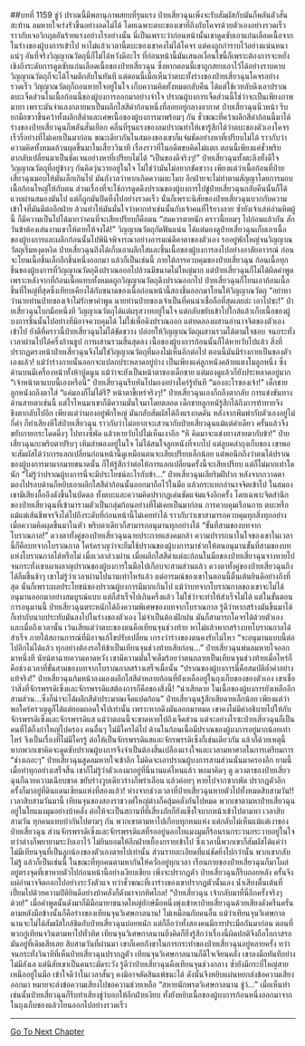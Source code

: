 ##บทที่ 1159 ชู่ว์
ปราณนี้มีพลานุภาพสยบที่รุนแรง ป๋ายเสี่ยวฉุนเพิ่งจะรับสัมผัสกับมันก็พลันตัวสั่นสะท้าน ลมหายใจเร่งรัวขึ้นอย่างอดไม่ได้ โดยเฉพาะตบะของเขาที่ถึงกับโคจรด้วยตัวเองอย่างรวดเร็ว ราวกับเจอวิกฤตอันร้ายแรงอย่างไรอย่างนั้น
นี่เป็นเพราะว่าก่อนหน้านั้นเขาดูดซับเอาแก่นเลือดเนื้อจากในร่างของผู้บงการเข้าไป หาไม่แล้วเวลานี้ตบะของเขาคงไม่ได้โคจร แต่คงถูกกำราบไว้อย่างแน่นหนาแน่ๆ
อันที่จริงวิญญาณวัตถุนี่ก็ไม่ได้หวังดีอะไร ที่ก่อนหน้านี้มันเสนอเงื่อนไขนี้ก็เพราะต้องการจะหยั่งเชิงถึงระดับการดูดซับแก่นเลือดเนื้อของป๋ายเสี่ยวฉุน ซึ่งหากตอนนี้เขาถูกสยบเอาไว้ได้อย่างราบคาบ วิญญาณวัตถุก็จะได้โจมตีกลับในทันที
แต่ตอนนี้เมื่อเห็นว่าตบะทั้งร่างของป๋ายเสี่ยวฉุนโคจรอย่างรวดเร็ว วิญญาณวัตถุก็ถอนหายใจอยู่ในใจ เก็บความคิดทั้งหมดกลับคืน ได้แต่ใช้เวทลับดึงเอาปราณตบะเจ็ดส่วนในเนื้อก้อนนี้ของผู้บงการออกมาอย่างจำใจ
ปราณผู้บงการเจ็ดส่วนนี้ใช่ว่าจะเป็นเพียงภาพมายา เพราะมันจำแลงกลายมาเป็นผลึกใสสีดำก้อนหนึ่งที่ลอยอยู่กลางอากาศ ป๋ายเสี่ยวฉุนนิ่วหน้า รีบยกมือขวาขึ้นคว้าทั้งผลึกสีดำและเศษเนื้อของผู้บงการมาพร้อมๆ กัน
ชั่วขณะที่คว้าผลึกสีดำก้อนนี้มาได้ ร่างของป๋ายเสี่ยวฉุนก็พลันสั่นเยือก คลื่นที่รุนแรงของลมปราณทำให้เขารู้สึกได้ว่าตบะของตัวเองโคจรเร็วรี่อย่างที่ไม่เคยเป็นมาก่อน ขณะเดียวกันในสมองของเขาก็แจ่มชัดอย่างหาที่เปรียบไม่ได้ ราวกับว่าความคิดทั้งหมดล้วนผุดขึ้นมาในเสี้ยววินาที เรื่องราวที่ในอดีตขบคิดไม่แตก ตอนนี้เพียงแค่ชั่วพริบตากลับเปลี่ยนมาเป็นชัดเจนอย่างหาที่เปรียบไม่ได้
“เป็นของดีจริงๆ!” ป๋ายเสี่ยวฉุนทั้งตะลึงทั้งดีใจ
วิญญาณวัตถุที่อยู่ข้างๆ กันคิดวุ่นวายอยู่ในใจ ไม่ใช่ว่ามันไม่อยากขัดขวาง เพียงแต่ว่าเนื้อก้อนที่ป๋ายเสี่ยวฉุนมอบให้มันเล็กเกินไป มันกังวลว่าหากเกิดความละโมบ อีกฝ่ายจะไม่ทำตามสัญญาโดยการมอบเนื้อก้อนใหญ่ให้กับตน
ส่วนเรื่องที่จะใช้การดูดดึงปราณของผู้บงการไปขู่ป๋ายเสี่ยวฉุนกลับคืนนั้นก็ได้แวบผ่านสมองมันไป แต่ก็ถูกมันปัดทิ้งไปอย่างรวดเร็ว นั่นก็เพราะนิสัยของป๋ายเสี่ยวฉุนบวกกับความเข้าใจที่มันมีต่ออีกฝ่าย ล้วนทำให้มันมั่นใจว่าหากทำเช่นนั้นกับเจ้าคนที่ไร้ยางอาย ซ้ำยังเจ้าเล่ห์อำมหิตผู้นี้ ก็มีความเป็นไปได้มากว่าคนที่จะเสียเปรียบก็คือตน
“สมควรตายนัก คราวนี้ยอมๆ ไปก่อนแล้วกัน สักวันข้าต้องเล่นงานเขาให้ตายให้จงได้!” วิญญาณวัตถุกัดฟันแน่น ได้แต่มองดูป๋ายเสี่ยวฉุนเก็บเอาเนื้อของผู้บงการและผลึกก้อนนั้นไปพินิจพิจารณาอย่างอารมณ์ดีคาตาของตัวเอง
รออยู่พักใหญ่จนวิญญาณวัตถุเริ่มหงุดหงิด ป๋ายเสี่ยวฉุนถึงได้เก็บเอาผลึกใสและชิ้นเนื้อของผู้บงการลงไปอย่างอาลัยอาวรณ์ ก่อนจะโยนเนื้อชิ้นเล็กอีกชิ้นหนึ่งออกมา
แล้วก็เป็นเช่นนี้ ภายใต้การควบคุมของป๋ายเสี่ยวฉุน ก้อนเนื้อทุกชิ้นของผู้บงการที่วิญญาณวัตถุดึงปราณออกไปล้วนมีขนาดไม่ใหญ่มาก แต่ป๋ายเสี่ยวฉุนก็ไม่ได้ผิดคำพูด เพราะหลังจากที่ก้อนเนื้อแทบทั้งหมดถูกวิญญาณวัตถุดึงปราณออกไป ป๋ายเสี่ยวฉุนก็โยนเอาก้อนเนื้อชิ้นที่ใหญ่ที่สุดซึ่งเทียบเคียงได้กับขนาดของเนื้อก่อนหน้านี้สองชิ้นออกมาโยนให้วิญญาณวัตถุ
“อย่าหาว่านายท่านป๋ายของเจ้าไม่รักษาคำพูด นายท่านป๋ายของเจ้าเป็นที่คนน่าเชื่อถือที่สุดเลยล่ะ เอาไปซะ!” ป๋ายเสี่ยวฉุนโบกมือหนึ่งที วิญญาณวัตถุได้แต่ผรุสวาทอยู่ในใจ แต่กลับขยับเข้าไปใกล้แล้วเก็บเนื้อของผู้บงการชิ้นนั้นไปอย่างที่มิอาจควบคุมได้
ไม่ใช่เพื่อดึงปราณออก แต่ทดลองผสานอำนาจจิตของตัวเองเข้าไป ยังดีที่คราวนี้ป๋ายเสี่ยวฉุนไม่ได้ขัดขวาง ปล่อยให้วิญญาณวัตถุผสานรวมได้ตามใจชอบ จนกระทั่งเวลาผ่านไปได้ครึ่งก้านธูป การผสานรวมสิ้นสุดลง เนื้อของผู้บงการก้อนนั้นก็ได้หายวับไปแล้ว สิ่งที่ปรากฏตรงหน้าป๋ายเสี่ยวฉุนจึงไม่ใช่วิญญาณวัตถุที่มองไม่เห็นอีกต่อไป
ตอนนี้มันมีร่างกายเป็นของตัวเองแล้ว!
แม้ว่าร่างกายนั้นออกจะแปลกประหลาดอยู่บ้าง เป็นเพียงแค่ลูกหนังคล้ายแตงโมลูกหนึ่ง ซึ่งด้านบนมีเครื่องหน้าทั้งห้าปูดนูน แม้ว่าจะยังเป็นหน้าตาของเด็กชาย แต่มองดูแล้วก็ยังประหลาดอยู่มาก
“เจ้าหน้าตาแบบนี้เองหรือนี่” ป๋ายเสี่ยวฉุนรีบหันไปมองอย่างใคร่รู้ทันที
“มองอะไรของเจ้า!” เด็กชายลูกหนังถลึงตาใส่
“แค่มองก็ไม่ได้รึ? หน้าตาขี้เหร่จริงๆ!” ป๋ายเสี่ยวฉุนเองก็ถลึงตากลับ การแข่งขันทางด้านสายตาเช่นนี้ แต่ไรไหนมาเขาก็มีความมั่นใจมาโดยตลอด
เด็กชายลูกหนัรู้สึกได้ถึงการท้าทายจึงขึงตากลับไปอีก เพียงแต่ว่ามองอยู่พักใหญ่ มันกลับสัมผัสได้ถึงแรงกดดัน หลังจากพึมพำกับตัวเองอยู่ไม่กี่คำ ก็ทำเสียงหึใส่ป๋ายเสี่ยวฉุน ราวกับว่าไม่อยากจะเสวนากับป๋ายเสี่ยวฉุนแม้แต่คำเดียว ครั้นแล้วจึงขยับกายกระโดดดึ๋งๆ ไปทางซี่พัด แล้วหายวับไปไม่เห็นเงาอีก
“หึ คิดมาจะแข่งทางสายตากับข้า!” ป๋ายเสี่ยวฉุนกะพริบตาปริบๆ เหิมลำพองอยู่ในใจ ไม่ได้สนใจลูกหนังที่จากไป แต่ลูบคลำถุงเก็บของ เขาพอจะสัมผัสได้ว่าการแลกเปลี่ยนก่อนหน้านี้ดูเหมือนตนจะเสียเปรียบเล็กน้อย แต่พอนึกถึงว่าตนได้ปราณของผู้บงการมามากมายขนาดนั้น ก็ให้รู้สึกว่าต่อให้การแลกเปลี่ยนครั้งนี้จะเสียเปรียบ แต่ก็ไม่มากเท่าใดนัก
“ไม่รู้ว่าปราณผู้บงการนี่จะมีประโยชน์อะไรกับข้า...” ป๋ายเสี่ยวฉุนเลียริมฝีปาก หลังจากกวาดตามองไปรอบด้านก็หยิบเอาผลึกใสสีดำก้อนนั้นออกมาถือไว้ในมือ แล้วกระแทกอำนาจจิตเข้าไป
ในสมองเขามีเสียงอื้ออึงดังขึ้นในบัดดล ทั้งตบะและความคิดปรากฏเด่นชัดแจ่มแจ้งอีกครั้ง โดยเฉพาะจิตสำนึกของป๋ายเสี่ยวฉุนที่เข้ามารวมตัวเป็นกลุ่มก้อนอย่างที่ไม่เคยเป็นมาก่อน การควบคุมเรือนกาย ตบะหรือแม้แต่เส้นชีพจรจึงไต่ไปถึงระดับที่ก่อนหน้านี้ไม่เคยทำได้
ราวกับว่าเขาสามารถควบคุมทุกสิ่งทุกอย่าง เมื่อความคิดผุดขึ้นมาในหัว พริบตาเดียวก็สามารถอนุมานทุกอย่างได้
“ขั้นที่สามของบทจากโบราณกาล!” ดวงตาทั้งคู่ของป๋ายเสี่ยวฉุนฉายประกายแสงคมกล้า ความปรารถนาในใจของเขาในเวลานี้ก็คือบทจากโบราณกาล ใคร่ครวญว่าจะยืมใช้ปราณของผู้บงการมาช่วยให้ตนอนุมานขั้นที่สามของบทแห่งโบราณกาลได้หรือไม่
เมื่อเวลาล่วงผ่าน เมื่อผลึกใสสีดำแต่ละก้อนในมือของป๋ายเสี่ยวฉุนจางหายไป จนกระทั่งเขาเผาผลาญปราณของผู้บงการในมือไปเกือบจะสามส่วนแล้ว ดวงตาทั้งคู่ของป๋ายเสี่ยวฉุนถึงได้ลืมขึ้นช้าๆ
เขาไม่รู้ว่าเวลาผ่านไปนานเท่าไหร่แล้ว แต่อารมณ์ของเขาในตอนนี้ตื่นเต้นยินดีอย่างถึงที่สุด นั่นก็เพราะผลประโยชน์ของปราณผู้บงการมีมากเกินไป แม้ว่าบทจากโบราณกาลของเขาจะไม่ได้อนุมานออกมาอย่างสมบูรณ์แบบ แต่ก็สำเร็จไปเกินครึ่งแล้ว
ไม่ใช่ว่าจะทำให้สำเร็จไม่ได้ แต่ในขั้นตอนการอนุมานนี้ ป๋ายเสี่ยวฉุนตระหนักได้ถึงความพิเศษของบทจากโบราณกาล รู้ดีว่าหากสร้างมันขึ้นมาได้ก็เท่ากับนาบประทับมันลงไปในร่างของตัวเอง ไม่จำเป็นต้องฝึกฝน มันก็สามารถโคจรได้ด้วยตัวเอง
และเมื่อถึงเวลานั้น เว้นเสียแต่ว่าตบะของตนคือเทียนจุนช่วงท้าย หาไม่แล้วหากสร้างบทโบราณกาลได้สำเร็จ ภายใต้สถานการณ์ที่มิอาจแก้ไขปรับเปลี่ยน เกรงว่าร่างของตนคงรับไม่ไหว
“จะอนุมานแบบนี้ต่อไปอีกไม่ได้แล้ว ทุกอย่างต้องรอให้ข้าเป็นเทียนจุนช่วงท้ายเสียก่อน...” ป๋ายเสี่ยวฉุนพ่นลมหายใจออกมาหนึ่งที นัยน์ตาฉายความคาดหวัง เขามีความมั่นใจเต็มร้อยว่าตนกลายเป็นเทียนจุนช่วงท้ายเมื่อไหร่ก็คือช่วงเวลาที่ขั้นสามของบทจากโบราณกาลสร้างเสร็จเมื่อนั้น
“ปราณของผู้บงการนี่คือสมบัติล้ำค่าอย่างแท้จริง!” ป๋ายเสี่ยวฉุนก้มหน้าลงมองผลึกใสสีดำหลายก้อนที่ยังเหลืออยู่ในถุงเก็บของของตัวเอง เขาเชื่อว่าสิ่งที่จักรพรรดิเซิ่งและจักรพรรดิแสต้องการก็คือของสิ่งนี้!
“น่าเสียดาย ในเนื้อของผู้บงการยังเหลืออีกสามส่วน...ซึ่งก็น่าจะได้ผลึกสีดำประมาณเจ็ดแปดก้อน” ป๋ายเสี่ยวฉุนรู้สึกเสียดายเล็กน้อย เพียงแต่ว่าพอใคร่ครวญดูก็ได้แต่ยอมถอดใจไปเท่านั้น เพราะหากดึงมันออกมาหมด เขาคงไม่มีคำอธิบายไปให้กับจักรพรรดิเซิ่งและจักรพรรดิแส แม้ว่าตอนนี้จะขาดหายไปถึงเจ็ดส่วน แต่จะอย่างไรซะป๋ายเสี่ยวฉุนก็เป็นคนที่ได้กิ้งก่าใหญ่ไปครอง คนอื่นๆ ไม่มีใครได้ไป ด้านในก้อนเนื้อมีปราณของผู้บงการอยู่มากน้อยเท่าไหร่ จึงเป็นเรื่องที่ไม่มีใครรู้
ต่อให้เป็นจักรพรรดิแสและจักรพรรดิเซิ่งก็เช่นเดียวกัน แล้วก็ด้วยเหตุนี้ หากพวกเขาคิดจะดูดซับปราณผู้บงการจึงจำเป็นต้องสิ้นเปลืองแรงใจและเวลามหาศาลในการเตรียมการ
“ช่างเถอะๆ” ป๋ายเสี่ยวฉุนสูดลมหายใจเข้าลึก ไม่คิดจะเอาปราณผู้บงการสามส่วนนั่นมาครองอีก ยามนี้เมื่อทำทุกอย่างเสร็จสิ้น เขาก็ไม่รู้ว่าตัวเองมาอยู่ที่นี่นานแค่ไหนแล้ว พอมาคิดๆ ดู ดวงตาของป๋ายเสี่ยวฉุนก็ฉายความเฉียบขาด ขยับร่างวูบเดียวร่างก็พร่าเลือน แล้วค่อยๆ หายไปจากซากพัด
ปรากฏตัวอีกครั้งก็มาอยู่ที่ดินแดนเซียนแห่งที่สองแล้ว!
ห่างจากช่วงเวลาที่ป๋ายเสี่ยวฉุนหายตัวไปทั้งหมดสิบสามวัน!!
เวลาสิบสามวันมานี้ เทียนจุนของสองราชวงศ์ใหญ่ต่างก็คลุ้มคลั่งกันไปหมด พวกเขาตามหาป๋ายเสี่ยวฉุนอยู่ในใยแมงมุมอย่างบ้าคลั่ง ต่อให้จะเป็นสถานที่ที่เสี่ยงภัยก็ยังแข็งใจบากหน้าเข้าไปตามหา
เวลาสิบสามวัน ทุกคนแทบบ้ากันไปตามๆ กัน พวกเขาตามหาไปเกือบทุกหนแห่ง แต่กลับไม่เห็นแม้แต่เงาของป๋ายเสี่ยวฉุน ส่วนจักรพรรดิเซิ่งและจักรพรรดิแสที่รออยู่นอกใยแมงมุมก็ร้อนรนกระวนกระวายอยู่ในใจ ทว่าต่างก็พยายามระงับเอาไว้ ไม่ยินยอมให้อีกฝ่ายเยื้องกรายเข้าไป ซึ่งเวลานี้พวกเขาก็สัมผัสได้แค่ว่าไม่มีเทียนจุนที่เป็นลูกน้องของตัวเองตายไปเท่านั้น
ส่วนรายละเอียดที่แน่ชัดยิ่งไปกว่านั้น พวกเขากลับไม่รู้
แล้วก็เป็นเช่นนี้ ในขณะที่ทุกคนตามหากันให้ควั่กอยู่ทุกเวลา เรือนกายของป๋ายเสี่ยวฉุนก็มาโผล่อยู่ตรงจุดที่เขาหายตัวไปก่อนหน้านี้อย่างเงียบเชียบ เพิ่งจะปรากฏตัว ป๋ายเสี่ยวฉุนก็รีบถอยหลัง ครั้นจึงแผ่อำนาจจิตออกไปอย่างระวังตัวแจ
ทว่าชั่วขณะที่เงาร่างของเขาปรากฏตัวนั้นเอง น้ำเสียงตื่นเต้นที่เปี่ยมไปด้วยความปิติยินดีอย่างบ้าคลั่งก็ดังมาจากทิศไกล!
“ป๋ายเสี่ยวฉุน เจ้ากลับมาที่นี่อีกครั้งจริงๆ ด้วย!” เมื่อคำพูดนั้นดังมาก็มีมือมายาขนาดใหญ่ยักษ์มือหนึ่งพุ่งเข้าหาป๋ายเสี่ยวฉุนด้วยเสียงดังครืนครั่น
ตามหลังมือข้างนั้นก็คือร่างของเทียนจุนวิเศษกาลนาน!
ไม่เหมือนกับคนอื่น แม้ว่าเทียนจุนวิเศษกาลนานจะไม่ได้สัมผัสใกล้ชิดกับป๋ายเสี่ยวฉุนบ่อยหนัก แต่ก็ถือว่าทั้งสองคนมีการประมือกันมาก่อน ตอนที่พวกกู่เทียนจวินตามหาไปทั่วทิศ เทียนจุนวิเศษกาลนานยิ่งคิดก็ยิ่งรู้สึกว่าเรื่องนี้ผิดปกติจึงถือโอกาสรอมันอยู่ที่เดิมเสียเลย
สิบสามวันที่ผ่านมา เขาก็เคยกังขาในการกระทำของป๋ายเสี่ยวฉุนอยู่หลายครั้ง ทว่าจนกระทั่งวินาทีที่เห็นป๋ายเสี่ยวฉุนปรากฎตัว เทียนจุนวิเศษกาลนานก็ดีใจเจียนคลั่ง เขาลงมือทันทีอย่างไม่มีลังเล แต่นิสัยเขาเป็นคนระมัดระวัง รู้ดีว่าป๋ายเสี่ยวฉุนคือเทียนจุนช่วงกลาง ซ้ำยังมีกระบี่ใหญ่สายเหนืออยู่ในมือ เข้าใจดีว่าในเวลาสั้นๆ คงมิอาจตัดสินแพ้ชนะได้ ดังนั้นจึงหยิบแผ่นหยกส่งข้อความเสียงออกมา หมายจะส่งข้อความเสียงไปขอความช่วยเหลือ
“สหายนักพรตวิเศษกาลนาน ชู่ว์...” เมื่อเห็นท่าเช่นนั้นป๋ายเสี่ยวฉุนก็รีบทำเสียงชู่ว์บอกให้อีกฝ่ายเงียบ ทั้งยังหยิบเนื้อของผู้บงการก้อนหนึ่งออกมาจากในถุงเก็บของแล้วโยนออกไปอย่างรวดเร็ว


------


[Go To Next Chapter]( ./133.md)